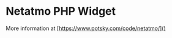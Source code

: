 Netatmo PHP Widget
==================

More information at [https://www.potsky.com/code/netatmo/]()
